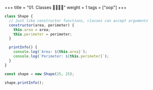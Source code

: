 +++
title = "01. Classes 👩‍🏫🧑‍🏫"
weight = 1
tags = ["oop"] 
+++

```js
class Shape {
  // Just like constructor functions, classes can accept arguments
  constructor(area, perimeter) {
    this.area = area;
    this.perimeter = perimeter;
  }

  printInfo() {
    console.log(`Area: ${this.area}`);
    console.log(`Perimeter: ${this.perimeter}`);
  }
}

const shape = new Shape(25, 25);

shape.printInfo();
```